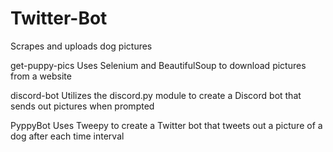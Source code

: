 # Twitter-Bot
Scrapes and uploads dog pictures

get-puppy-pics
Uses Selenium and BeautifulSoup to download pictures from a website

discord-bot
Utilizes the discord.py module to create a Discord bot that sends out pictures when prompted

PyppyBot
Uses Tweepy to create a Twitter bot that tweets out a picture of a dog after each time interval
